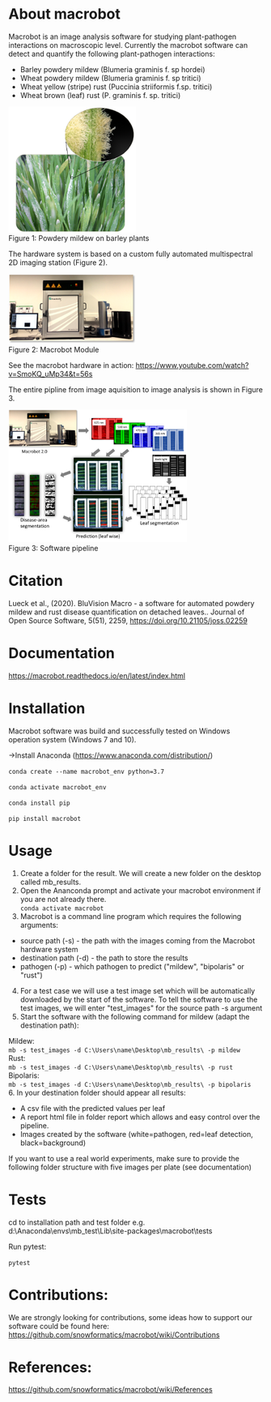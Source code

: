 # About macrobot

Macrobot is an image analysis software for studying plant-pathogen interactions on macroscopic level. Currently the macrobot software can detect and quantify the following plant-pathogen interactions:
- Barley powdery mildew (Blumeria graminis f. sp hordei)
- Wheat powdery mildew (Blumeria graminis f. sp tritici)
- Wheat yellow (stripe) rust (Puccinia striiformis f.sp. tritici)
- Wheat brown (leaf) rust (P. graminis f. sp. tritici)

<img src="https://github.com/snowformatics/macrobot/blob/master/docs/images/Slide1.png" width="50%" height="50%"><br>
Figure 1: Powdery mildew on barley plants

The hardware system is based on a custom fully automated multispectral 2D imaging station (Figure 2).

<img src="https://github.com/snowformatics/macrobot/blob/master/docs/images/Bild8.png" width="50%" height="50%"><br>
Figure 2: Macrobot Module

See the macrobot hardware in action:
https://www.youtube.com/watch?v=SmoKQ_uMp34&t=56s

The entire pipline from image aquisition to image analysis is shown in Figure 3.

<img src="https://github.com/snowformatics/macrobot/blob/master/paper/figure.png" width="70%" height="70%"><br>
Figure 3: Software pipeline

# Citation

Lueck et al., (2020). BluVision Macro - a software for automated powdery mildew and rust disease quantification on detached leaves.. Journal of Open Source Software, 5(51), 2259, https://doi.org/10.21105/joss.02259

# Documentation
https://macrobot.readthedocs.io/en/latest/index.html


# Installation
Macrobot software was build and successfully tested on Windows operation system (Windows 7 and 10).

->Install Anaconda (https://www.anaconda.com/distribution/)

`conda create --name macrobot_env python=3.7`

`conda activate macrobot_env`

`conda install pip`

`pip install macrobot`


# Usage

1. Create a folder for the result. We will create a new folder on the desktop called mb_results.
2. Open the Ananconda prompt and activate your macrobot environment if you are not already there.<br/>`conda activate macrobot`<br/>
3. Macrobot is a command line program which requires the following arguments:
* source path (-s) - the path with the images coming from the Macrobot hardware system
* destination path (-d) - the path to store the results
* pathogen (-p) - which pathogen to predict ("mildew", "bipolaris" or "rust")
4. For a test case we will use a test image set which will be automatically downloaded by the start of the software.
To tell the software to use the test images, we will enter "test_images" for the source path -s argument
5. Start the software with the following command for mildew (adapt the destination path):

Mildew: <br/>`mb -s test_images -d C:\Users\name\Desktop\mb_results\ -p mildew`<br/> 
Rust:
<br/>`mb -s test_images -d C:\Users\name\Desktop\mb_results\ -p rust`<br/>
Bipolaris:
<br/>`mb -s test_images -d C:\Users\name\Desktop\mb_results\ -p bipolaris`<br/>
6. In your destination folder should appear all results:
* A csv file with the predicted values per leaf
* A report html file in folder report which allows and easy control over the pipeline.
* Images created by the software (white=pathogen, red=leaf detection, black=background)

If you want to use a real world experiments, make sure to provide the following folder structure with five images per plate (see documentation)

# Tests
cd to installation path and test folder e.g. d:\Anaconda\envs\mb_test\Lib\site-packages\macrobot\tests

Run pytest:

`pytest`


# Contributions:
We are strongly looking for contributions, some ideas how to support our software could be found here:
https://github.com/snowformatics/macrobot/wiki/Contributions

# References:
https://github.com/snowformatics/macrobot/wiki/References
